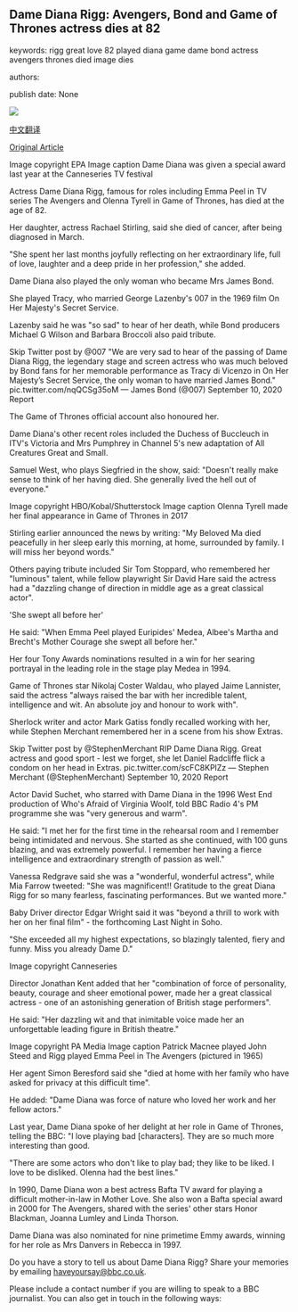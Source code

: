 ## Dame Diana Rigg: Avengers, Bond and Game of Thrones actress dies at 82

keywords: rigg great love 82 played diana game dame bond actress avengers thrones died image dies

authors: 

publish date: None

![](https://ichef.bbci.co.uk/news/1024/branded_news/101FE/production/_106364066_rigg1_getty.jpg)

[中文翻译](Dame%20Diana%20Rigg%3A%20Avengers%2C%20Bond%20and%20Game%20of%20Thrones%20actress%20dies%20at%2082_zh.md)

[Original Article](https://www.bbc.com/news/entertainment-arts-54106509)

Image copyright EPA Image caption Dame Diana was given a special award last year at the Canneseries TV festival

Actress Dame Diana Rigg, famous for roles including Emma Peel in TV series The Avengers and Olenna Tyrell in Game of Thrones, has died at the age of 82.

Her daughter, actress Rachael Stirling, said she died of cancer, after being diagnosed in March.

"She spent her last months joyfully reflecting on her extraordinary life, full of love, laughter and a deep pride in her profession," she added.

Dame Diana also played the only woman who became Mrs James Bond.

She played Tracy, who married George Lazenby's 007 in the 1969 film On Her Majesty's Secret Service.

Lazenby said he was "so sad" to hear of her death, while Bond producers Michael G Wilson and Barbara Broccoli also paid tribute.

Skip Twitter post by @007 "We are very sad to hear of the passing of Dame Diana Rigg, the legendary stage and screen actress who was much beloved by Bond fans for her memorable performance as Tracy di Vicenzo in On Her Majesty’s Secret Service, the only woman to have married James Bond." pic.twitter.com/nqQCSg35oM — James Bond (@007) September 10, 2020 Report

The Game of Thrones official account also honoured her.

Dame Diana's other recent roles included the Duchess of Buccleuch in ITV's Victoria and Mrs Pumphrey in Channel 5's new adaptation of All Creatures Great and Small.

Samuel West, who plays Siegfried in the show, said: "Doesn't really make sense to think of her having died. She generally lived the hell out of everyone."

Image copyright HBO/Kobal/Shutterstock Image caption Olenna Tyrell made her final appearance in Game of Thrones in 2017

Stirling earlier announced the news by writing: "My Beloved Ma died peacefully in her sleep early this morning, at home, surrounded by family. I will miss her beyond words."

Others paying tribute included Sir Tom Stoppard, who remembered her "luminous" talent, while fellow playwright Sir David Hare said the actress had a "dazzling change of direction in middle age as a great classical actor".

'She swept all before her'

He said: "When Emma Peel played Euripides' Medea, Albee's Martha and Brecht's Mother Courage she swept all before her."

Her four Tony Awards nominations resulted in a win for her searing portrayal in the leading role in the stage play Medea in 1994.

Game of Thrones star Nikolaj Coster Waldau, who played Jaime Lannister, said the actress "always raised the bar with her incredible talent, intelligence and wit. An absolute joy and honour to work with".

Sherlock writer and actor Mark Gatiss fondly recalled working with her, while Stephen Merchant remembered her in a scene from his show Extras.

Skip Twitter post by @StephenMerchant RIP Dame Diana Rigg. Great actress and good sport - lest we forget, she let Daniel Radcliffe flick a condom on her head in Extras. pic.twitter.com/scFC8KPlZz — Stephen Merchant (@StephenMerchant) September 10, 2020 Report

Actor David Suchet, who starred with Dame Diana in the 1996 West End production of Who's Afraid of Virginia Woolf, told BBC Radio 4's PM programme she was "very generous and warm".

He said: "I met her for the first time in the rehearsal room and I remember being intimidated and nervous. She started as she continued, with 100 guns blazing, and was extremely powerful. I remember her having a fierce intelligence and extraordinary strength of passion as well."

Vanessa Redgrave said she was a "wonderful, wonderful actress", while Mia Farrow tweeted: "She was magnificent\!\! Gratitude to the great Diana Rigg for so many fearless, fascinating performances. But we wanted more."

Baby Driver director Edgar Wright said it was "beyond a thrill to work with her on her final film" - the forthcoming Last Night in Soho.

"She exceeded all my highest expectations, so blazingly talented, fiery and funny. Miss you already Dame D."

Image copyright Canneseries

Director Jonathan Kent added that her "combination of force of personality, beauty, courage and sheer emotional power, made her a great classical actress - one of an astonishing generation of British stage performers".

He said: "Her dazzling wit and that inimitable voice made her an unforgettable leading figure in British theatre."

Image copyright PA Media Image caption Patrick Macnee played John Steed and Rigg played Emma Peel in The Avengers (pictured in 1965)

Her agent Simon Beresford said she "died at home with her family who have asked for privacy at this difficult time".

He added: "Dame Diana was force of nature who loved her work and her fellow actors."

Last year, Dame Diana spoke of her delight at her role in Game of Thrones, telling the BBC: "I love playing bad [characters]. They are so much more interesting than good.

"There are some actors who don't like to play bad; they like to be liked. I love to be disliked. Olenna had the best lines."

In 1990, Dame Diana won a best actress Bafta TV award for playing a difficult mother-in-law in Mother Love. She also won a Bafta special award in 2000 for The Avengers, shared with the series' other stars Honor Blackman, Joanna Lumley and Linda Thorson.

Dame Diana was also nominated for nine primetime Emmy awards, winning for her role as Mrs Danvers in Rebecca in 1997.

Do you have a story to tell us about Dame Diana Rigg? Share your memories by emailing haveyoursay@bbc.co.uk.

Please include a contact number if you are willing to speak to a BBC journalist. You can also get in touch in the following ways:
